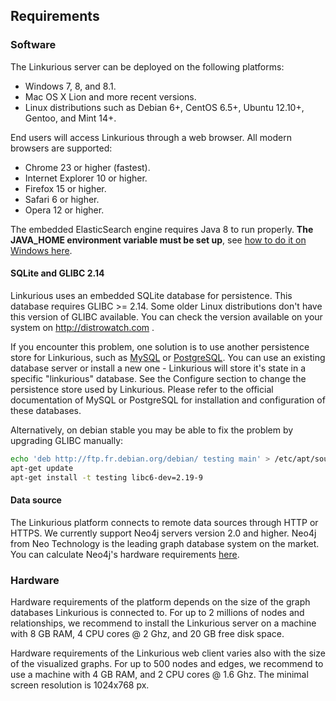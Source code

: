 ## Requirements

### Software

The Linkurious server can be deployed on the following platforms:
* Windows 7, 8, and 8.1.
* Mac OS X Lion and more recent versions.
* Linux distributions such as Debian 6+, CentOS 6.5+, Ubuntu 12.10+, Gentoo, and Mint 14+.

End users will access Linkurious through a web browser. All modern browsers are supported:
* Chrome 23 or higher (fastest).
* Internet Explorer 10 or higher.
* Firefox 15 or higher.
* Safari 6 or higher.
* Opera 12 or higher.

The embedded ElasticSearch engine requires Java 8 to run properly.
**The JAVA_HOME environment variable must be set up**, see [how to do it on Windows here](http://docs.oracle.com/cd/E19182-01/820-7851/inst_cli_jdk_javahome_t/index.html).

#### SQLite and GLIBC 2.14

Linkurious uses an embedded SQLite database for persistence. This database requires GLIBC >= 2.14.
Some older Linux distributions don't have this version of GLIBC available. You can check the version available on your system on http://distrowatch.com .

If you encounter this problem, one solution is to use another persistence store for Linkurious, such as [MySQL](https://www.mysql.fr/) or [PostgreSQL](http://www.postgresql.org/).
You can use an existing database server or install a new one - Linkurious will store it's state in a specific "linkurious" database.
See the Configure section to change the persistence store used by Linkurious. Please refer to the official documentation of MySQL or PostgreSQL for installation and configuration of these databases.

Alternatively, on debian stable you may be able to fix the problem by upgrading GLIBC manually:

```Bash
echo 'deb http://ftp.fr.debian.org/debian/ testing main' > /etc/apt/sources.list
apt-get update
apt-get install -t testing libc6-dev=2.19-9
```

#### Data source

The Linkurious platform connects to remote data sources through HTTP or HTTPS. We currently support Neo4j servers version 2.0 and higher. Neo4j from Neo Technology is the leading graph database system on the market. You can calculate Neo4j's hardware requirements [here](http://neo4j.com/developer/guide-sizing-and-hardware-calculator/).

### Hardware

Hardware requirements of the platform depends on the size of the graph databases Linkurious is connected to. For up to 2 millions of nodes and relationships, we recommend to install the Linkurious server on a machine with 8 GB RAM, 4 CPU cores @ 2 Ghz, and 20 GB free disk space.

Hardware requirements of the Linkurious web client varies also with the size of the visualized graphs. For up to 500 nodes and edges, we recommend to use a machine with 4 GB RAM, and 2 CPU cores @ 1.6 Ghz. The minimal screen resolution is 1024x768 px.

